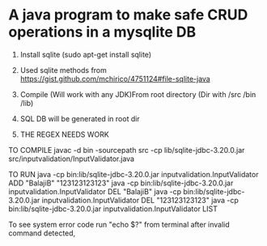 # A java program to make safe CRUD operations in a mysqlite DB

1. Install sqlite (sudo apt-get install sqlite)
2. Used sqlite methods from https://gist.github.com/mchirico/4751124#file-sqlite-java
3. Compile (Will work with any JDK)From root directory (Dir with /src /bin /lib)
4. SQL DB will be generated in root dir

5. THE REGEX NEEDS WORK

TO COMPILE
javac -d bin -sourcepath src -cp lib/sqlite-jdbc-3.20.0.jar src/inputvalidation/InputValidator.java

TO RUN
java -cp bin:lib/sqlite-jdbc-3.20.0.jar inputvalidation.InputValidator ADD "BalajiB" "123123123123"
java -cp bin:lib/sqlite-jdbc-3.20.0.jar inputvalidation.InputValidator DEL "BalajiB"
java -cp bin:lib/sqlite-jdbc-3.20.0.jar inputvalidation.InputValidator DEL "123123123123"
java -cp bin:lib/sqlite-jdbc-3.20.0.jar inputvalidation.InputValidator LIST

To see system error code run "echo $?" from terminal after invalid command detected,
